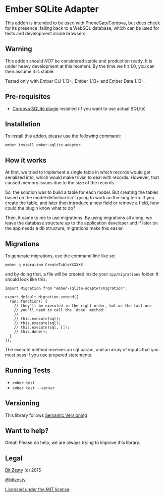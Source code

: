 # Ember SQLite Adapter

This addon is intended to be used with PhoneGap/Cordova, but does check for its presence ,falling back to a WebSQL database, which can be used for tests and development inside browsers.

## Warning

This addon should *NOT* be considered stable and production ready. It is under heavy development at this moment.
By the time we hit 1.0, you can then assume it is stable.

Tested only with Ember CLI 1.13+, Ember 1.13+ and Ember Data 1.13+.

## Pre-requisites

* [Cordova SQLite plugin](https://github.com/litehelpers/Cordova-sqlite-storage) installed (if you want to use actual SQLite)

## Installation

To install this addon, please use the following command:

```
ember install ember-sqlite-adapter
```

## How it works

At first, we tried to implement a single table in which records would get serialized into, which would make trivial to deal with records. However, that caused memory issues due to the size of the records.

So, the solution was to build a table for each model. But creating the tables based on the model definition isn't going to work on the long term. If you create the table, and later then introduce a new field or remove a field, how could the plugin know what to do?

Then, it came to me to use migrations. By using migrations all along, we leave the database structure up to the application developer and if later on the app needs a db structure, migrations make this easier.

## Migrations

To generate migrations, use the command line like so:

```
ember g migration CreateTableXXXXXX
```

and by doing that, a file will be created inside your `app/migrations` folder. It should look like this:

```
import Migration from "ember-sqlite-adapter/migration";

export default Migration.extend({
  run: function() {
    // they'll be executed in the right order, but on the last one
    // you'll need to call the `done` method:
    //
    // this.execute(sql);
    // this.execute(sql);
    // this.execute(sql, []);
    // this.done();
  }
});
```

The execute method receives an sql param, and an array of inputs that you must pass if you use prepared statements.

## Running Tests

* `ember test`
* `ember test --server`


## Versioning

This library follows [Semantic Versioning](http://semver.org/)

## Want to help?

Great! Please do help, we are always trying to improve this library.

## Legal

[Bit Zesty](http://bitzesty.com) (c) 2015

[@bitzesty](http://twitter.com/bitzesty)

[Licensed under the MIT license](https://github.com/bitzesty/ember-sqlite-adapter/blob/master/LICENSE.md)
